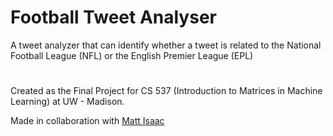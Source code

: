 # Football Tweet Analyser

A tweet analyzer that can identify whether a tweet is related to the National Football League (NFL) or the English Premier League (EPL)

#
<p>Created as the Final Project for CS 537 (Introduction to Matrices in Machine Learning) at UW - Madison.
<p>Made in collaboration with <a href="https://github.com/misaac3">Matt Isaac</a>